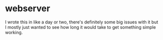 # webserver
I wrote this in like a day or two, there's definitely some big issues with it but I mostly just wanted to see how long it would take to get something simple working.